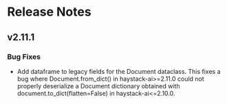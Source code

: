 # Release Notes

## v2.11.1

### Bug Fixes

-   Add dataframe to legacy fields for the Document dataclass. This fixes a bug where Document.from_dict() in haystack-ai\>=2.11.0 could not properly deserialize a Document dictionary obtained with document.to_dict(flatten=False) in haystack-ai\<=2.10.0.
